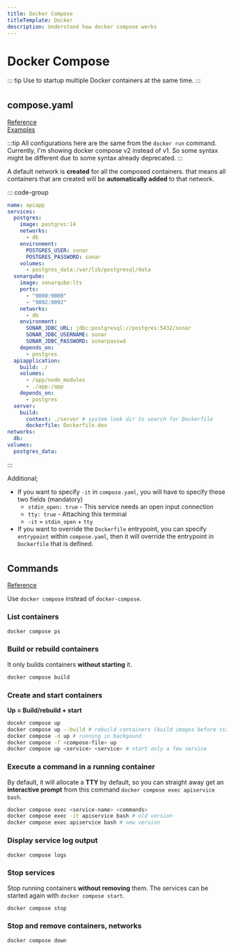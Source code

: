 ```yaml
---
title: Docker Compose
titleTemplate: Docker
description: Understand how docker compose works
---
```


<h1>Docker Compose</h1>

::: tip
Use to startup multiple Docker containers at the same time.
:::

## compose.yaml

[Reference](https://docs.docker.com/compose/compose-file/)  
[Examples](https://github.com/docker/awesome-compose/tree/master)

:::tip
All configurations here are the same from the `docker run` command.  
Currently, I'm showing docker compose v2 instead of v1. So some syntax might be different due to some syntax already deprecated.
:::

A default network is **created** for all the composed containers. that means all containers that are created will be **automatically added** to that network.

::: code-group

```yaml [compose.yaml]
name: apiapp
services:
  postgres:
    image: postgres:14
    networks:
      - db
    environment:
      POSTGRES_USER: sonar
      POSTGRES_PASSWORD: sonar
    volumes:
      - postgres_data:/var/lib/postgresql/data
  sonarqube:
    image: sonarqube:lts
    ports:
      - "9000:9000"
      - "9092:9092"
    networks:
      - db
    environment:
      SONAR_JDBC_URL: jdbc:postgresql://postgres:5432/sonar
      SONAR_JDBC_USERNAME: sonar
      SONAR_JDBC_PASSWORD: sonarpasswd
    depends_on:
      - postgres
  apiapplication:
    build: ./
    volumes:
      - /app/node_modules
      - ./app:/app
    depends_on:
      - postgres
  server:
    build:
      context: ./server # system look dir to search for Dockerfile
      dockerfile: Dockerfile.dev
networks:
  db:
volumes:
  postgres_data:
```

:::

Additional;

- If you want to specify `-it` in `compose.yaml`, you will have to specify these two fields (mandatory)
  - `stdin_open: true` - This service needs an open input connection
  - `tty: true` - Attaching this terminal
  - `-it` = `stdin_open` + `tty`
- If you want to override the `Dockerfile` entrypoint, you can specify `entrypoint` within `compose.yaml`, then it will override the entrypoint in `Dockerfile` that is defined.

## Commands

[Reference](https://docs.docker.com/compose/reference/)

Use `docker compose` instead of `docker-compose`.

### List containers

```bash
docker compose ps
```

### Build or rebuild containers

It only builds containers **without starting** it.

```bash
docker compose build
```

### Create and start containers

**Up = Build/rebuild + start**

```bash
docekr compose up
docker compose up --build # rebuild containers (build images before starting containers)
docker compose -d up # running in backgound
docker compose -f <compose-file> up
docker compose up <service> <service> # start only a few service
```

### Execute a command in a running container

By default, it will allocate a **TTY** by default, so you can straight away get an **interactive prompt** from this command `docker compose exec apiservice bash`.

```bash
docker compose exec <service-name> <commands>
docker compose exec -it apiservice bash # old version
docker compose exec apiservice bash # new version
```

### Display service log output

```bash
docker compose logs
```

### Stop services

Stop running containers **without removing** them. The services can be started again with `docker compose start`.

```bash
docker compose stop
```

### Stop and remove containers, networks

```bash
docker compose down
```

<style scoped>
h2 {
  margin-top: 36px;
}
</style>
